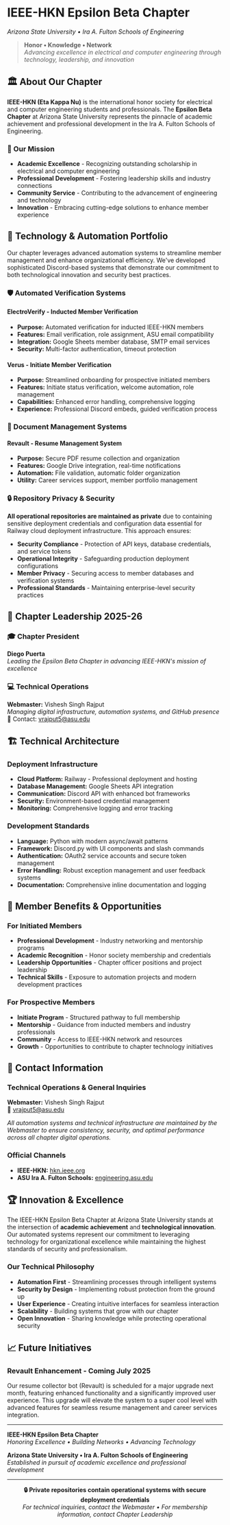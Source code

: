 # IEEE-HKN Epsilon Beta Chapter
*Arizona State University • Ira A. Fulton Schools of Engineering*

> **Honor • Knowledge • Network**  
> *Advancing excellence in electrical and computer engineering through technology, leadership, and innovation*

## 🏛️ About Our Chapter

**IEEE-HKN (Eta Kappa Nu)** is the international honor society for electrical and computer engineering students and professionals. The **Epsilon Beta Chapter** at Arizona State University represents the pinnacle of academic achievement and professional development in the Ira A. Fulton Schools of Engineering.

### 🎯 Our Mission
- **Academic Excellence** - Recognizing outstanding scholarship in electrical and computer engineering
- **Professional Development** - Fostering leadership skills and industry connections
- **Community Service** - Contributing to the advancement of engineering and technology
- **Innovation** - Embracing cutting-edge solutions to enhance member experience

## 🤖 Technology & Automation Portfolio

Our chapter leverages advanced automation systems to streamline member management and enhance organizational efficiency. We've developed sophisticated Discord-based systems that demonstrate our commitment to both technological innovation and security best practices.

### 🛡️ Automated Verification Systems

#### **ElectroVerify** - Inducted Member Verification
- **Purpose:** Automated verification for inducted IEEE-HKN members
- **Features:** Email verification, role assignment, ASU email compatibility
- **Integration:** Google Sheets member database, SMTP email services
- **Security:** Multi-factor authentication, timeout protection

#### **Verus** - Initiate Member Verification  
- **Purpose:** Streamlined onboarding for prospective initiated members
- **Features:** Initiate status verification, welcome automation, role management
- **Capabilities:** Enhanced error handling, comprehensive logging
- **Experience:** Professional Discord embeds, guided verification process

### 📄 Document Management Systems

#### **Revault** - Resume Management System
- **Purpose:** Secure PDF resume collection and organization
- **Features:** Google Drive integration, real-time notifications
- **Automation:** File validation, automatic folder organization
- **Utility:** Career services support, member portfolio management

### 🔒 Repository Privacy & Security

**All operational repositories are maintained as private** due to containing sensitive deployment credentials and configuration data essential for Railway cloud deployment infrastructure. This approach ensures:

- **Security Compliance** - Protection of API keys, database credentials, and service tokens
- **Operational Integrity** - Safeguarding production deployment configurations
- **Member Privacy** - Securing access to member databases and verification systems
- **Professional Standards** - Maintaining enterprise-level security practices

## 👥 Chapter Leadership 2025-26

### **🎓 Chapter President**
**Diego Puerta**  
*Leading the Epsilon Beta Chapter in advancing IEEE-HKN's mission of excellence*

### **💻 Technical Operations**
**Webmaster:** Vishesh Singh Rajput  
*Managing digital infrastructure, automation systems, and GitHub presence*  
📧 Contact: [vrajput5@asu.edu](mailto:vrajput5@asu.edu)

## 🏗️ Technical Architecture

### **Deployment Infrastructure**
- **Cloud Platform:** Railway - Professional deployment and hosting
- **Database Management:** Google Sheets API integration
- **Communication:** Discord API with enhanced bot frameworks
- **Security:** Environment-based credential management
- **Monitoring:** Comprehensive logging and error tracking

### **Development Standards**
- **Language:** Python with modern async/await patterns
- **Framework:** Discord.py with UI components and slash commands
- **Authentication:** OAuth2 service accounts and secure token management
- **Error Handling:** Robust exception management and user feedback systems
- **Documentation:** Comprehensive inline documentation and logging

## 🌟 Member Benefits & Opportunities

### **For Initiated Members**
- **Professional Development** - Industry networking and mentorship programs
- **Academic Recognition** - Honor society membership and credentials
- **Leadership Opportunities** - Chapter officer positions and project leadership
- **Technical Skills** - Exposure to automation projects and modern development practices

### **For Prospective Members**
- **Initiate Program** - Structured pathway to full membership
- **Mentorship** - Guidance from inducted members and industry professionals
- **Community** - Access to IEEE-HKN network and resources
- **Growth** - Opportunities to contribute to chapter technology initiatives

## 🔗 Contact Information

### **Technical Operations & General Inquiries**
**Webmaster:** Vishesh Singh Rajput  
📧 [vrajput5@asu.edu](mailto:vrajput5@asu.edu)

*All automation systems and technical infrastructure are maintained by the Webmaster to ensure consistency, security, and optimal performance across all chapter digital operations.*

### **Official Channels**
- **IEEE-HKN:** [hkn.ieee.org](https://hkn.ieee.org)
- **ASU Ira A. Fulton Schools:** [engineering.asu.edu](https://engineering.asu.edu)

## 🏆 Innovation & Excellence

The IEEE-HKN Epsilon Beta Chapter at Arizona State University stands at the intersection of **academic achievement** and **technological innovation**. Our automated systems represent our commitment to leveraging technology for organizational excellence while maintaining the highest standards of security and professionalism.

### **Our Technical Philosophy**
- **Automation First** - Streamlining processes through intelligent systems
- **Security by Design** - Implementing robust protection from the ground up
- **User Experience** - Creating intuitive interfaces for seamless interaction
- **Scalability** - Building systems that grow with our chapter
- **Open Innovation** - Sharing knowledge while protecting operational security

## 📈 Future Initiatives

### **Revault Enhancement - Coming July 2025**
Our resume collector bot (Revault) is scheduled for a major upgrade next month, featuring enhanced functionality and a significantly improved user experience. This upgrade will elevate the system to a super cool level with advanced features for seamless resume management and career services integration.

---

**IEEE-HKN Epsilon Beta Chapter**  
*Honoring Excellence • Building Networks • Advancing Technology*

**Arizona State University • Ira A. Fulton Schools of Engineering**  
*Established in pursuit of academic excellence and professional development*

---

<div align="center">
  <strong>🔒 Private repositories contain operational systems with secure deployment credentials</strong><br>
  <em>For technical inquiries, contact the Webmaster • For membership information, contact Chapter Leadership</em>
</div>
